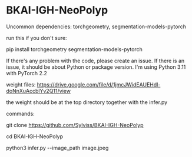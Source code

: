 # BKAI-IGH-NeoPolyp

Uncommon dependencies: torchgeometry, segmentation-models-pytorch

run this if you don't sure:

pip install torchgeometry segmentation-models-pytorch

If there's any problem with the code, please create an issue. If there is an issue, it should be about Python or package version. I'm using Python 3.11 with PyTorch 2.2

weight files: https://drive.google.com/file/d/1jmcJWidEAUEHdl-doNnXuAccblYv2Q11/view

the weight should be at the top directory together with the infer.py

commands:

git clone https://github.com/Sylviss/BKAI-IGH-NeoPolyp

cd BKAI-IGH-NeoPolyp

python3 infer.py --image_path image.jpeg
